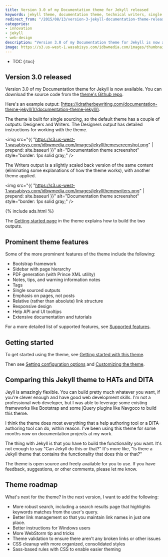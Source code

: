 ```yaml
---
title: Version 3.0 of my Documentation theme for Jekyll released
keywords: jekyll theme, documentation theme, technical writers, single sourcing theme
redirect_from: "/2015/08/13/version-3-jekyll-documentation-theme-released.md./"
categories:
- innovation
- jekyll
- web-design
description: "Version 3.0 of my Documentation theme for Jekyll is now available. This theme has a ton of features, such as tags, series, collections, search, PDF generation, and more. Additionally, I've written up detailed documentation for using the theme. Overall, the theme shows how to do single sourcing (including both web and print output) as well as conditional filtering of content based on different attributes. "
image: https://s3.us-west-1.wasabisys.com/idbwmedia.com/images/thumbnails/jekylltheme.png
---
```


* TOC
{:toc}

## Version 3.0 released

Version 3.0 of my Documentation theme for Jekyll is now available. You can download the source code from the [theme's Github repo](https://github.com/tomjoht/documentation-theme-jekyll).

Here's an example output: [https://idratherbewriting.com/documentation-theme-jekyll/](/documentation-theme-jekyll/).

The theme is built for single sourcing, so the default theme has a couple of outputs: Designers and Writers. The Designers output has detailed instructions for working with the theme.

<img src="{{ "https://s3.us-west-1.wasabisys.com/idbwmedia.com/images/jekyllthemescreenshot.png" | prepend: site.baseurl }}" alt="Documentation theme screenshot" style="border: 1px solid gray;" />

The Writers output is a slightly scaled back version of the same content (eliminating some explanations of how the theme works), with another theme applied.

<img src="{{ "https://s3.us-west-1.wasabisys.com/idbwmedia.com/images/jekyllthemewriters.png" | prepend: site.baseurl }}" alt="Documentation theme screenshot" style="border: 1px solid gray;" />

{% include ads.html %}

The [Getting started page](/documentation-theme-jekyll/doc_getting_started.html) in the theme explains how to build the two outputs.

## Prominent theme features

Some of the more prominent features of the theme include the following:

* Bootstrap framework
* Sidebar with page hierarchy
* PDF generation (with Prince XML utility)
* Notes, tips, and warning information notes
* Tags
* Single sourced outputs
* Emphasis on pages, not posts
* Relative (rather than absolute) link structure
* Responsive design
* Help API and UI tooltips
* Extensive documentation and tutorials

For a more detailed list of supported features, see [Supported features](https://s3.us-west-1.wasabisys.com/idbwmedia.com/documentation-theme-jekyll/doc_designers/doc_supported_features.html).

## Getting started

To get started using the theme, see [Getting started with this theme](/documentation-theme-jekyll/doc_getting_started.html).

Then see [Setting configuration options](/documentation-theme-jekyll/doc_configuration_settings.html) and [Customizing the theme](/documentation-theme-jekyll/doc_customizing_the_theme.html).

## Comparing this Jekyll theme to HATs and DITA

Jeyll is amazingly flexible. You can build pretty much whatever you want, if you're clever enough and have good web development skills. I'm not a professional web developer, but I was able to leverage some existing frameworks like Bootstrap and some jQuery plugins like Navgoco to build this theme.

I think the theme does most everything that a help authoring tool or a DITA-authoring tool can do, within reason. I've been using this theme for some months now on documentation projects at my work.

The thing with Jekyll is that you have to build the functionality you want. It's not enough to say "Can Jekyll do this or that?" It's more like, "Is there a Jekyll theme that contains the functionality that does this or that?"

The theme is open source and freely available for you to use. If you have feedback, suggestions, or other comments, please let me know.

## Theme roadmap

What's next for the theme? In the next version, I want to add the following:

* More robust search, including a search results page that highlights keywords matches from the user's query.
* Better link management so that you maintain link names in just one place.
* Better instructions for Windows users
* More WebStorm tip and tricks
* Theme validation to ensure there aren't any broken links or other issues
* CSS cleanup with more organized, consolidated styles
* Sass-based rules with CSS to enable easier theming
